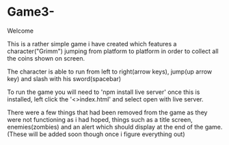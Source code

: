 # Game3-

Welcome

This is a rather simple game i have created which features a character("Grimm") jumping from platform to platform in order to collect all the coins shown on screen.

The character is able to run from left to right(arrow keys), jump(up arrow key) and slash with his sword(spacebar)

To run the game you will need to 'npm install live server'
once this is installed, left click the '<>index.html' and select open with live server.

There were a few things that had been removed from the game as they were not functioning as i had hoped, things such as a title screen, enemies(zombies) and an alert which should display at the end of the game. (These will be added soon though once i figure everything out)

